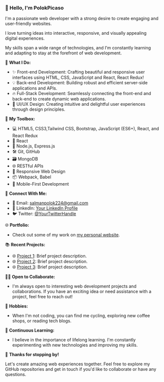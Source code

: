 ### 👋 Hello, I'm PolokPicaso

I'm a passionate web developer with a strong desire to create engaging and user-friendly websites.

 I love turning ideas into interactive, responsive, and visually appealing digital experiences. 

My skills span a wide range of technologies, and I'm constantly learning and adapting to stay at the forefront of web development.

🚀 **What I Do:**
- ✨ Front-end Development: Crafting beautiful and responsive user interfaces using HTML, CSS, JavaScript and React, React Redux! 
- 💡 Back-end Development: Building robust and efficient server-side applications and APIs.
- 🔥 Full-Stack Development: Seamlessly connecting the front-end and back-end to create dynamic web applications.
- 🎨 UI/UX Design: Creating intuitive and delightful user experiences through design principles.

🌟 **My Toolbox:**
- 💻 HTML5, CSS3,Tailwind CSS, Bootstrap, JavaScript (ES6+),  React,  and React Redux 
- 🎨 React 
- 🚀 Node.js, Express.js
- 🛠️ Git, GitHub
- 🗃️  MongoDB
- 🌐 RESTful APIs
- 🧰 Responsive Web Design
- 📦 Webpack, Babel
- 📱 Mobile-First Development

🔗 **Connect With Me:**
- 📧 Email: salmanpolok224@gmail.com
- 💼 LinkedIn: [Your LinkedIn Profile](https://www.linkedin.com/in/yourprofile)
- 🐦 Twitter: [@YourTwitterHandle](https://twitter.com/yourhandle)

🌐 **Portfolio:**
- Check out some of my work on [my personal website](https://www.yourwebsite.com).

📚 **Recent Projects:**
- 🌐 [Project 1](https://github.com/yourusername/project1): Brief project description.
- 🌐 [Project 2](https://github.com/yourusername/project2): Brief project description.
- 🌐 [Project 3](https://github.com/yourusername/project3): Brief project description.

👨‍💻 **Open to Collaborate:**
- I'm always open to interesting web development projects and collaborations. If you have an exciting idea or need assistance with a project, feel free to reach out!

🚴 **Hobbies:**
- When I'm not coding, you can find me cycling, exploring new coffee shops, or reading tech blogs.

📖 **Continuous Learning:**
- I believe in the importance of lifelong learning. I'm constantly experimenting with new technologies and improving my skills.

🙏 **Thanks for stopping by!**

Let's create amazing web experiences together. Feel free to explore my GitHub repositories and get in touch if you'd like to collaborate or have any questions.

